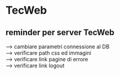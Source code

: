 # TecWeb

## reminder per server TecWeb
--> cambiare parametri connessione al DB  
--> verificare path css ed immagini  
--> verificare link pagine di errore  
--> verificare link logout  

